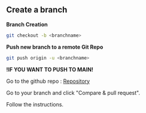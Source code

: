 ## Create a branch

**Branch Creation**
```bash
git checkout -b <branchname>
```

**Push new branch to a remote Git Repo**
```bash
git push origin -u <branchname>
```

**!IF YOU WANT TO PUSH TO MAIN!**

Go to the github repo : [Repository](https://alticreation.com/bem-pour-le-css/)

Go to your branch and click "Compare & pull request".

Follow the instructions.